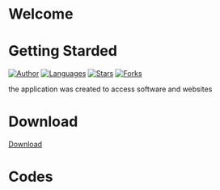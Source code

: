 # Welcome


#  Getting Starded

[![Author](https://img.shields.io/badge/author-GabrielLuiz-191F2B?style=flat-square)](https://github.com/GabrielLuizSF)
[![Languages](https://img.shields.io/github/languages/count/GabrielLuizSF/easy-access-C?color=%23191F2B&style=flat-square)](#)
[![Stars](https://img.shields.io/github/stars/GabrielLuizSF/easy-access-C?color=191F2B&style=flat-square)](https://github.com/GabrielLuizSF/React-Laravel/stargazers)
[![Forks](https://img.shields.io/github/forks/GabrielLuizSF/easy-access-C?color=%23191F2B&style=flat-square)](https://github.com/GabrielLuizSF/React-Laravel/network/members)

the application was created to access software and websites
# Download 
<a href="https://drive.google.com/uc?export=download&id=1NhPoMYGnxGKJPVqVM8hQeZ8udFIWZOqs"  target="_blank" rel="noopener noreferer" >Download</a>
# Codes
